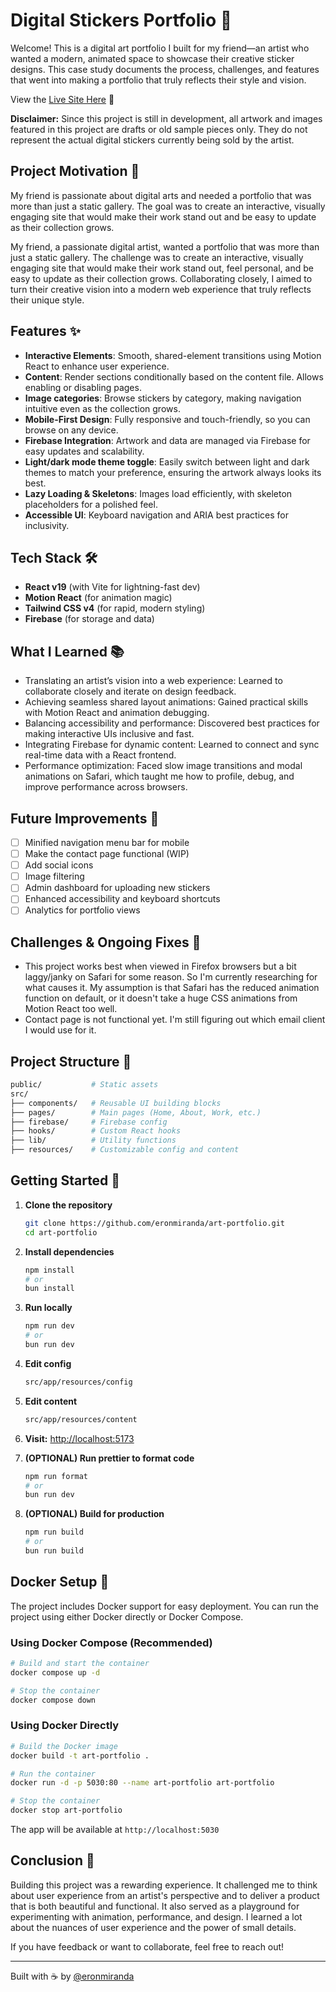 # Digital Stickers Portfolio 🎨

Welcome! This is a digital art portfolio I built for my friend—an artist who wanted a modern, animated space to showcase their creative sticker designs. This case study documents the process, challenges, and features that went into making a portfolio that truly reflects their style and vision.

View the [Live Site Here](https://www.marave.ca) 🔗

**Disclaimer:** Since this project is still in development, all artwork and images featured in this project are drafts or old sample pieces only. They do not represent the actual digital stickers currently being sold by the artist.

## Project Motivation 🎯

My friend is passionate about digital arts and needed a portfolio that was more than just a static gallery. The goal was to create an interactive, visually engaging site that would make their work stand out and be easy to update as their collection grows.

My friend, a passionate digital artist, wanted a portfolio that was more than just a static gallery. The challenge was to create an interactive, visually engaging site that would make their work stand out, feel personal, and be easy to update as their collection grows. Collaborating closely, I aimed to turn their creative vision into a modern web experience that truly reflects their unique style.

## Features ✨

- **Interactive Elements**: Smooth, shared-element transitions using Motion React to enhance user experience.
- **Content**: Render sections conditionally based on the content file. Allows enabling or disabling pages.
- **Image categories**: Browse stickers by category, making navigation intuitive even as the collection grows.
- **Mobile-First Design**: Fully responsive and touch-friendly, so you can browse on any device.
- **Firebase Integration**: Artwork and data are managed via Firebase for easy updates and scalability.
- **Light/dark mode theme toggle**: Easily switch between light and dark themes to match your preference, ensuring the artwork always looks its best.
- **Lazy Loading & Skeletons**: Images load efficiently, with skeleton placeholders for a polished feel.
- **Accessible UI**: Keyboard navigation and ARIA best practices for inclusivity.

## Tech Stack 🛠️

- **React v19** (with Vite for lightning-fast dev)
- **Motion React** (for animation magic)
- **Tailwind CSS v4** (for rapid, modern styling)
- **Firebase** (for storage and data)

## What I Learned 📚

- Translating an artist’s vision into a web experience: Learned to collaborate closely and iterate on design feedback.
- Achieving seamless shared layout animations: Gained practical skills with Motion React and animation debugging.
- Balancing accessibility and performance: Discovered best practices for making interactive UIs inclusive and fast.
- Integrating Firebase for dynamic content: Learned to connect and sync real-time data with a React frontend.
- Performance optimization: Faced slow image transitions and modal animations on Safari, which taught me how to profile, debug, and improve performance across browsers.

## Future Improvements 🚧

- [ ] Minified navigation menu bar for mobile
- [ ] Make the contact page functional (WIP)
- [ ] Add social icons
- [ ] Image filtering
- [ ] Admin dashboard for uploading new stickers
- [ ] Enhanced accessibility and keyboard shortcuts
- [ ] Analytics for portfolio views

## Challenges & Ongoing Fixes 🐞

- This project works best when viewed in Firefox browsers but a bit laggy/janky on Safari for some reason. So I'm currently researching for what causes it. My assumption is that Safari has the reduced animation function on default, or it doesn't take a huge CSS animations from Motion React too well.
- Contact page is not functional yet. I'm still figuring out which email client I would use for it.

## Project Structure 📁

```sh
public/           # Static assets
src/
├── components/   # Reusable UI building blocks
├── pages/        # Main pages (Home, About, Work, etc.)
├── firebase/     # Firebase config
├── hooks/        # Custom React hooks
├── lib/          # Utility functions
├── resources/    # Customizable config and content
```

## Getting Started 🚀

1. **Clone the repository**

    ```sh
    git clone https://github.com/eronmiranda/art-portfolio.git
    cd art-portfolio
    ```

2. **Install dependencies**

    ```sh
    npm install
    # or
    bun install
    ```

3. **Run locally**

    ```sh
    npm run dev
    # or
    bun run dev
    ```

4. **Edit config**

    ```sh
    src/app/resources/config
    ```

5. **Edit content**

    ```sh
    src/app/resources/content
    ```

6. **Visit:** [http://localhost:5173](http://localhost:5173)

7. **(OPTIONAL) Run prettier to format code**

    ```sh
    npm run format
    # or
    bun run dev
    ```

8. **(OPTIONAL) Build for production**

    ```sh
    npm run build
    # or
    bun run build
    ```

## Docker Setup 🐳

The project includes Docker support for easy deployment. You can run the project using either Docker directly or Docker Compose.

### Using Docker Compose (Recommended)

```sh
# Build and start the container
docker compose up -d

# Stop the container
docker compose down
```

### Using Docker Directly

```sh
# Build the Docker image
docker build -t art-portfolio .

# Run the container
docker run -d -p 5030:80 --name art-portfolio art-portfolio

# Stop the container
docker stop art-portfolio
```

The app will be available at `http://localhost:5030`

## Conclusion 💬

Building this project was a rewarding experience. It challenged me to think about user experience from an artist's perspective and to deliver a product that is both beautiful and functional. It also served as a playground for experimenting with animation, performance, and design. I learned a lot about the nuances of user experience and the power of small details.

If you have feedback or want to collaborate, feel free to reach out!

---

Built with ☕️ by [@eronmiranda](https://github.com/eronmiranda)
